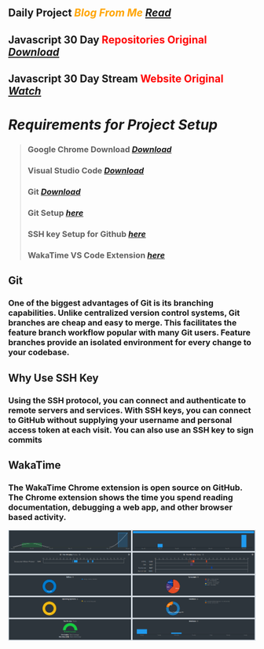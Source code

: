 







## Daily Project <span style="color: orange"> **_Blog From Me_** </span> [_Read_][reading blog]

## Javascript 30 Day <span style="color:red"> **Repositories Original**</span> [_Download_][javascript 30 day repo original ]

## Javascript 30 Day Stream <span style="color:red"> **Website Original**</span> [_Watch_][javascript stream]

# _Requirements for Project Setup_

>### Google Chrome Download [_Download_][google chrome]  
>### Visual Studio Code [_Download_][vs code]
>### Git [_Download_][git]
>### Git Setup [_here_][git setup]
>### SSH key Setup for Github [_here_][ssh key setup]
>### WakaTime VS Code Extension [_here_][wakatime]

## Git
### One of the biggest advantages of Git is its branching capabilities. Unlike centralized version control systems, Git branches are cheap and easy to merge. This facilitates the feature branch workflow popular with many Git users. Feature branches provide an isolated environment for every change to your codebase.

## Why Use SSH Key
### Using the SSH protocol, you can connect and authenticate to remote servers and services. With SSH keys, you can connect to GitHub without supplying your username and personal access token at each visit. You can also use an SSH key to sign commits

## WakaTime  
### The WakaTime Chrome extension is open source on GitHub. The Chrome extension shows the time you spend reading documentation, debugging a web app, and other browser based activity.

![wakatime](readme_folder/wakatime.png)





















[reading blog]: https://waiyanhtunblog.wordpress.com/2024/05/16/jav/
[javascript stream]: https://courses.wesbos.com/account
[javascript 30 day repo original]: https://github.com/wesbos/JavaScript30 
[ssh key setup]: https://kinsta.com/blog/generate-ssh-key/  
[google chrome]: https://www.google.com/chrome/browser-tools/  
[git]: https://git-scm.com/downloads  
[git setup]: https://git-scm.com/book/en/v2/Getting-Started-Installing-Git 
[vs code]: https://code.visualstudio.com/Download  
[wakatime]: https://wakatime.com/dashboard
